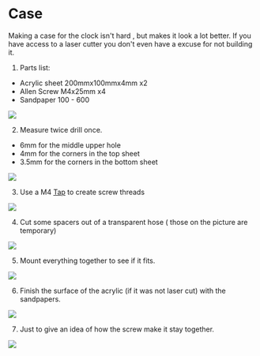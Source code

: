 # Case #
Making a case for the clock isn't hard , but makes it look a lot better. If you have access to a laser cutter you don't even have a excuse for not building it.

1. Parts list:
  * Acrylic sheet 200mmx100mmx4mm x2
  * Allen Screw M4x25mm           x4
  * Sandpaper 100 - 600

[![](http://74clock.googlecode.com/svn/wiki/images/Case/small/DSC01720.jpg)](http://74clock.googlecode.com/svn/wiki/images/Case/DSC01720.JPG)

2. Measure twice drill once.
  * 6mm for the middle upper hole
  * 4mm for the corners in the top sheet
  * 3.5mm for the corners in the bottom sheet

[![](http://74clock.googlecode.com/svn/wiki/images/Case/small/DSC01721.jpg)](http://74clock.googlecode.com/svn/wiki/images/Case/DSC01721.JPG)

3. Use a M4 [Tap](http://en.wikipedia.org/wiki/Tap_and_die) to create screw threads

[![](http://74clock.googlecode.com/svn/wiki/images/Case/small/DSC01722.jpg)](http://74clock.googlecode.com/svn/wiki/images/Case/DSC01722.JPG)

4. Cut some spacers out of a transparent hose ( those on the picture are temporary)

[![](http://74clock.googlecode.com/svn/wiki/images/Case/small/DSC01726.jpg)](http://74clock.googlecode.com/svn/wiki/images/Case/DSC01726.JPG)

5. Mount everything together to see if it fits.

[![](http://74clock.googlecode.com/svn/wiki/images/Case/small/DSC01727.jpg)](http://74clock.googlecode.com/svn/wiki/images/Case/DSC01727.JPG)

6. Finish the surface of the acrylic (if it was not laser cut) with the sandpapers.

[![](http://74clock.googlecode.com/svn/wiki/images/Case/small/DSC01730.jpg)](http://74clock.googlecode.com/svn/wiki/images/Case/DSC01730.JPG)

7. Just to give an idea of how the screw make it stay together.

[![](http://74clock.googlecode.com/svn/wiki/images/Case/small/screw.jpg)](http://74clock.googlecode.com/svn/wiki/images/case/screw.JPG)